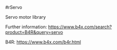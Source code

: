 #rServo

Servo motor library

Further information: https://www.b4x.com/search?product=B4R&query=servo

B4R: https://www.b4x.com/b4r.html